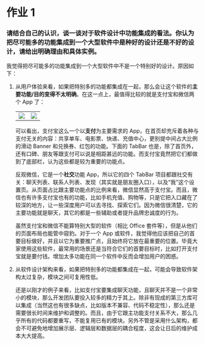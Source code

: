 # 作业 1

### 请结合自己的认识，谈一谈对于软件设计中功能集成的看法。你认为把尽可能多的功能集成到一个大型软件中是种好的设计还是不好的设计，请给出明确理由和具体实例。

我觉得把尽可能多的功能集成到一个大型软件中不是一个特别好的设计。原因如下：

1. 从用户体验来看，如果把特别多的功能都集成在一起，那么会让这个软件的**主要功能/目的变得不太明确**。在这一点上，最值得比较的就是支付宝和微信两个 App 了：
    <table>
        <td>
            <img src="https://ws3.sinaimg.cn/large/006tKfTcgy1fnfbgs2cxnj30v91voke7.jpg" style="display: inline-block" />    
        </td>
        <td>
            <img src="https://ws1.sinaimg.cn/large/006tKfTcgy1fnfbgqv8ajj30v91vo47e.jpg" style="display: inline-block" />    
        </td>
    </table>
    
    可以看出，支付宝这么一个以**支付**为主要需求的 App，在首页却充斥着各种与支付无关的内容：共享单车、电影票、快递、充值中心，更别提中间占大比例的滑动 Banner 和兑换券、红包的功能。下面的 TabBar 也是，除了首页外，还有口碑、朋友等跟支付可以说是相距甚远的功能。而支付宝竟然把它们都做到了底部栏，认为这些都是较为重要的功能点。
      
    反观微信，它是一个**社交**功能 App，所以它的四个 TabBar 项目都跟社交有关：聊天列表、联系人列表、发现（其实就是朋友圈入口），以及“我”这个设置页。从页面占比跟主要功能点的比例来看，微信显然高于支付宝。而且，微信也有许多支付宝也有的功能，比如手机充值、购物等，只是它把入口藏在了较深的地方，让一些深度用户可以去寻找、探索它们。因为微信很清楚，它的主要功能就是聊天，其它的都是一些辅助或者提升品牌忠诚度的行为。
        
    虽然支付宝和微信不能算特别大型的软件（相比 Office 套件等），但是从他们的页面布局也能管中窥豹。对于一个 App 或软件，我觉得他应该把自己的首要目标做好，并且以它为重要推广点，且始终将它放在最重要的位置。毕竟大家使用这些软件，最常用的场景还是当符合它们的首要目标时，比如打开支付宝就是要付钱。增加太多功能在同一个软件中反而会增加用户的困惑。

2. 从软件设计架构来看，如果把特别多的功能都集成在一起，可能会导致软件架构太过复杂，模块之间可复用性低。

    还是以刚才的例子来看，比如支付宝要集成聊天功能，且聊天并不是一个非常小的模块，那么开发团队要投入较多的精力于其上。除非有现成的第三方库可以集成（当然这也有很多缺点，比如版本不兼容、代码不稳定性），那么还是需要很长时间来维护和调整的。而且，由于它跟主功能支付关系不大，那么几乎所有的代码都要重写，不能复用已有的模块。另外不管是采用什么架构，都会不可避免地增加展示层、逻辑层和数据层的耦合程度，这会让日后的维护成本大大提高。

